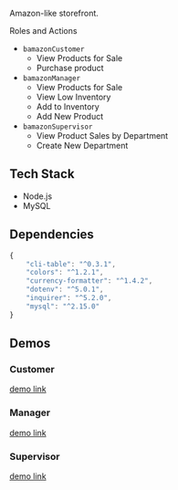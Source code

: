 Amazon-like storefront.

Roles and Actions
- `bamazonCustomer`
  - View Products for Sale
  - Purchase product
- `bamazonManager`
  - View Products for Sale
  - View Low Inventory
  - Add to Inventory
  - Add New Product
- `bamazonSupervisor`
  - View Product Sales by Department
  - Create New Department



## Tech Stack
- Node.js
- MySQL

## Dependencies
```js
{
    "cli-table": "^0.3.1",
    "colors": "^1.2.1",
    "currency-formatter": "^1.4.2",
    "dotenv": "^5.0.1",
    "inquirer": "^5.2.0",
    "mysql": "^2.15.0"
}
```

## Demos

### Customer
<script data-rows="20" src="https://asciinema.org/a/PLiL3Vdp2WAn3wioqSCVnorqO.js" id="asciicast-PLiL3Vdp2WAn3wioqSCVnorqO" async></script>
<a href="https://asciinema.org/a/PLiL3Vdp2WAn3wioqSCVnorqO?rows=30" target="_blank">demo link</a>

### Manager
<script data-rows="20" src="https://asciinema.org/a/cX7JlV0XDB4vl997unw5P8vtZ.js" id="asciicast-cX7JlV0XDB4vl997unw5P8vtZ" async></script>
<a href="https://asciinema.org/a/cX7JlV0XDB4vl997unw5P8vtZ?rows=30" target="_blank">demo link</a>

### Supervisor
<script data-rows="20" src="https://asciinema.org/a/MJjnuFqcXFD26UxFLVgpVAIam.js" id="asciicast-MJjnuFqcXFD26UxFLVgpVAIam" async></script>
<a href="https://asciinema.org/a/MJjnuFqcXFD26UxFLVgpVAIam?rows=30" target="_blank">demo link</a>